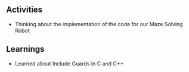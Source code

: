 ## Activities
- Thinking about the implementation of the code for our Maze Solving Robot

## Learnings
- Learned about Include Guards in C and C++

